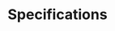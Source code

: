 # Specifications

<!-- Main specifications section page. Explain what specifications are in Wippy, their role in the system, and how they relate to modules. Provide navigation to specification documentation. -->

